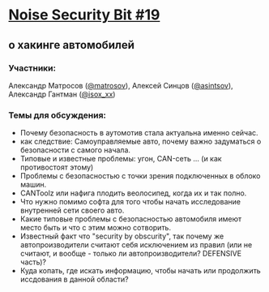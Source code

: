 [Noise Security Bit #19]()
=====
## о хакинге автомобилей


### Участники:
Александр Матросов ([@matrosov](http://twitter.com/matrosov)),
Алексей Синцов ([@asintsov](http://twitter.com/asintsov)), 
Александр Гантман ([@isox_xx](http://twitter.com/againsthimself))

### Темы для обсуждения:
- Почему безопасность в аутомотив стала актуальна именно сейчас.
- как следствие: Самоуправляемые авто, почему важно задуматься о безопасности с самого начала.
- Типовые и известные проблемы: угон, CAN-сеть ... (и как противостоят этому)
- Проблемы с безопасностью с точки зрения подключенных в облоко машин.
- CANToolz или нафига плодить веолосипед, когда их и так полно.
- Что нужно помимо софта для того чтобы начать исследование внутренней сети своего авто. 
- Какие типовые проблемы с безопасностью автомобиля имеют место быть и что с этим можно сотворить.
- Известный факт что "security by obscurity", так почему же автопроизводители считают себя исключением из правил (или не считают, и вообще - только ли автопроизводители? DEFENSIVE часть)? 
- Куда копать, где искать информацию, чтобы начать или продолжить иссдования в данной области?

